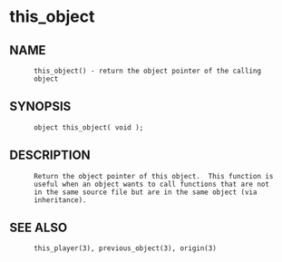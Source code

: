 # this_object
## NAME
          this_object() - return the object pointer of the calling
          object

## SYNOPSIS
          object this_object( void );

## DESCRIPTION
          Return the object pointer of this object.  This function is
          useful when an object wants to call functions that are not
          in the same source file but are in the same object (via
          inheritance).

## SEE ALSO
          this_player(3), previous_object(3), origin(3)
